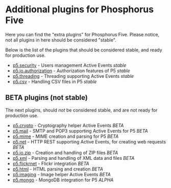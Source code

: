 Additional plugins for Phosphorus Five
===============

Here you can find the "extra plugins" for Phosphorus Five. Please notice, not all plugins in here
should be considered "stable".

Below is the list of the plugins that should be considered stable, and ready for production use.

* [p5.security](p5.security) - Users management Active Events *stable*
* [p5.io.authorization](p5.io.authorization) - Authorization features of P5 *stable*
* [p5.threading](p5.threading) - Threading supporting Active Events *stable*
* [p5.csv](p5.csv) - Handling CSV files in P5 *stable*

## BETA plugins (not stable)

The next plugins, should _not_ be considered stable, and are not ready for production use.

* [p5.crypto](p5.crypto) - Cryptography helper Active Events *BETA*
* [p5.mail](p5.mail) - SMTP and POP3 supporting Active Events for P5 *BETA*
* [p5.mime](p5.mime) - MIME creation and parsing for P5 *BETA*
* [p5.net](p5.net) - HTTP REST supporting Active Events, for creating web requests *BETA*
* [p5.io.zip](p5.io.zip) - Creation and handling of ZIP files *BETA*
* [p5.xml](p5.xml) - Parsing and handling of XML data and files *BETA*
* [p5.flickrnet](p5.flickrnet) - Flickr integration *BETA*
* [p5.html](p5.html) - HTML parsing and creation *BETA*
* [p5.imaging](p5.imaging) - Image helper Active Events *BETA*
* [p5.mongo](p5.mongo) - MongoDB integration for P5 *ALPHA*




